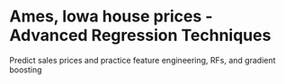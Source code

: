 # Ames, Iowa house prices - Advanced Regression TechniquesPredict sales prices and practice feature engineering, RFs, and gradient boosting